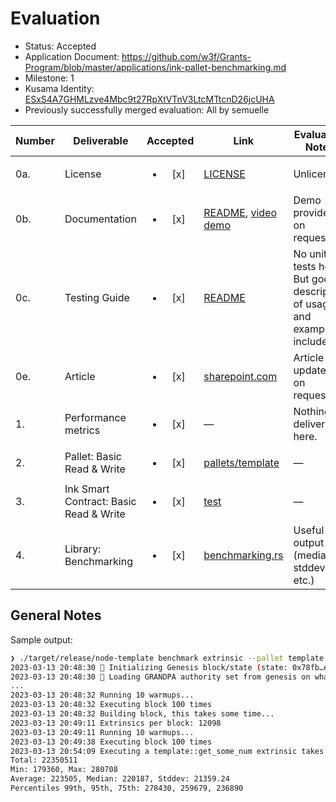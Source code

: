 # Evaluation

- Status: Accepted
- Application Document: https://github.com/w3f/Grants-Program/blob/master/applications/ink-pallet-benchmarking.md
- Milestone: 1
- Kusama Identity: [ESxS4A7GHMLzve4Mbc9t27RpXtVTnV3LtcMTtcnD26jcUHA](https://polkascan.io/pre/kusama/account/ESxS4A7GHMLzve4Mbc9t27RpXtVTnV3LtcMTtcnD26jcUHA)
- Previously successfully merged evaluation: All by semuelle

| Number | Deliverable                            |        Accepted        | Link                                                                                                                                                                                                                                                                                                                                                              | Evaluation Notes                                                         |
| ------ | -------------------------------------- | :--------------------: | ----------------------------------------------------------------------------------------------------------------------------------------------------------------------------------------------------------------------------------------------------------------------------------------------------------------------------------------------------------------- | ------------------------------------------------------------------------ |
| 0a.    | License                                | <ul><li>[x] </li></ul> | [LICENSE](https://github.com/Nikhil-Desai-Talentica/substrate-node-template-benchmarking/blob/17be56bb0b3d3e209c97877854b7c2b8ed103513/LICENSE)                                                                                                                                                                                                                   | Unlicense                                                                |
| 0b.    | Documentation                          | <ul><li>[x] </li></ul> | [README](https://github.com/Nikhil-Desai-Talentica/substrate-node-template-benchmarking/blob/3d3614768695af687fe2e0cf931a6bd5af7472e6/README.md), [video demo](https://talenticaall-my.sharepoint.com/personal/nikhil_desai_talentica_com/_layouts/15/stream.aspx?id=%2Fpersonal%2Fnikhil%5Fdesai%5Ftalentica%5Fcom%2FDocuments%2FBenchmarking%2DDemo%2Emov&ga=1) | Demo provided on request.                                                |
| 0c.    | Testing Guide                          | <ul><li>[x] </li></ul> | [README](https://github.com/Nikhil-Desai-Talentica/substrate-node-template-benchmarking/tree/3d3614768695af687fe2e0cf931a6bd5af7472e6#pallet-extrinsic-benchmarking)                                                                                                                                                                                              | No unit tests here. But good description of usage and examples included. |
| 0e.    | Article                                | <ul><li>[x] </li></ul> | [sharepoint.com](https://talenticaall-my.sharepoint.com/:w:/g/personal/nikhil_desai_talentica_com/EcPSsxTWE5dBnOZS81uspkwBIIHoGI1RvAs6E0ETBsGiDg?e=NEtqmT)                                                                                                                                                                                                        | Article updated on request.                                              |
| 1.     | Performance metrics                    | <ul><li>[x] </li></ul> | —                                                                                                                                                                                                                                                                                                                                                                 | Nothing to deliver here.                                                 |
| 2.     | Pallet: Basic Read & Write             | <ul><li>[x] </li></ul> | [pallets/template](https://github.com/Nikhil-Desai-Talentica/substrate-node-template-benchmarking/tree/3d3614768695af687fe2e0cf931a6bd5af7472e6/pallets/template)                                                                                                                                                                                                 | —                                                                        |
| 3.     | Ink Smart Contract: Basic Read & Write | <ul><li>[x] </li></ul> | [test](https://github.com/Nikhil-Desai-Talentica/substrate-node-template-benchmarking/tree/3d3614768695af687fe2e0cf931a6bd5af7472e6/test)                                                                                                                                                                                                                         | —                                                                        |
| 4.     | Library: Benchmarking                  | <ul><li>[x] </li></ul> | [benchmarking.rs](https://github.com/Nikhil-Desai-Talentica/substrate-node-template-benchmarking/blob/3d3614768695af687fe2e0cf931a6bd5af7472e6/node/src/benchmarking.rs)                                                                                                                                                                                          | Useful output (median, stddev, etc.)                                     |

## General Notes

Sample output:

```sh
❯ ./target/release/node-template benchmark extrinsic --pallet template --extrinsic get_some_num
2023-03-13 20:48:30 🔨 Initializing Genesis block/state (state: 0x78fb…e8a3, header-hash: 0xf244…1983)
2023-03-13 20:48:30 👴 Loading GRANDPA authority set from genesis on what appears to be first startup.
...
2023-03-13 20:48:32 Running 10 warmups...
2023-03-13 20:48:32 Executing block 100 times
2023-03-13 20:48:32 Building block, this takes some time...
2023-03-13 20:49:11 Extrinsics per block: 12098
2023-03-13 20:49:11 Running 10 warmups...
2023-03-13 20:49:38 Executing block 100 times
2023-03-13 20:54:09 Executing a template::get_some_num extrinsic takes[ns]:
Total: 22350511
Min: 179360, Max: 280708
Average: 223505, Median: 220187, Stddev: 21359.24
Percentiles 99th, 95th, 75th: 278430, 259679, 236890
```
